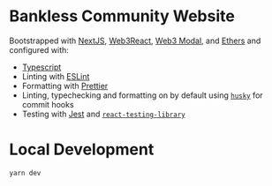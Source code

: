 # Bankless Community Website

Bootstrapped with [NextJS](https://nextjs.org/), [Web3React](https://github.com/NoahZinsmeister/web3-react), [Web3 Modal](https://www.npmjs.com/package/web3modal), and [Ethers](https://www.npmjs.com/package/ethers) and configured with:

- [Typescript](https://www.typescriptlang.org/)
- Linting with [ESLint](https://eslint.org/)
- Formatting with [Prettier](https://prettier.io/)
- Linting, typechecking and formatting on by default using [`husky`](https://github.com/typicode/husky) for commit hooks
- Testing with [Jest](https://jestjs.io/) and [`react-testing-library`](https://testing-library.com/docs/react-testing-library/intro)

# Local Development

`yarn dev`
